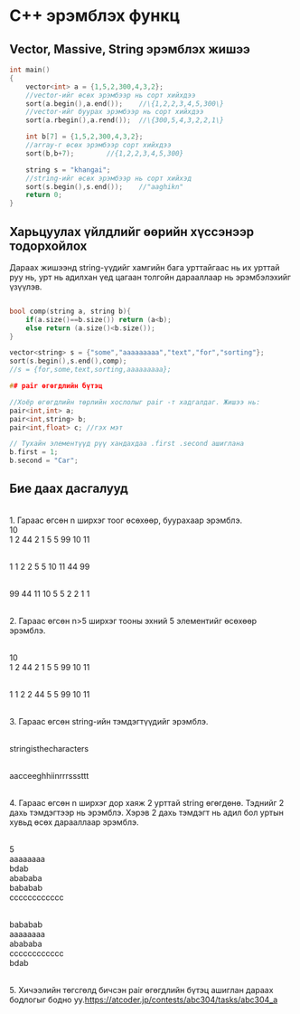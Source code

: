 # C++ эрэмблэх функц

## Vector, Massive, String эрэмблэх жишээ
```c++
int main()
{
    vector<int> a = {1,5,2,300,4,3,2};
    //vector-ийг өсөх эрэмбээр нь сорт хийхдээ
    sort(a.begin(),a.end());    //\{1,2,2,3,4,5,300\}
    //vector-ийг буурах эрэмбээр нь сорт хийхдээ
    sort(a.rbegin(),a.rend());  //\{300,5,4,3,2,2,1\}

    int b[7] = {1,5,2,300,4,3,2};
    //array-г өсөх эрэмбээр сорт хийхдээ
    sort(b,b+7);        //{1,2,2,3,4,5,300}

    string s = "khangai";
    //string-ийг өсөх эрэмбээр нь сорт хийхэд
    sort(s.begin(),s.end());    //"aaghikn"
    return 0;
}
```

## Харьцуулах үйлдлийг өөрийн хүссэнээр тодорхойлох

Дараах жишээнд string-үүдийг хамгийн бага урттайгаас нь их урттай руу нь, урт нь адилхан үед цагаан толгойн дарааллаар нь эрэмбэлэхийг үзүүлэв.

```c++

bool comp(string a, string b){
    if(a.size()==b.size()) return (a<b);
    else return (a.size()<b.size());
}

vector<string> s = {"some","aaaaaaaaa","text","for","sorting"};
sort(s.begin(),s.end(),comp);
//s = {for,some,text,sorting,aaaaaaaaa};

```
```c++
## pair өгөгдлийн бүтэц

//Хоёр өгөгдлийн төрлийн хослолыг pair -т хадгалдаг. Жишээ нь:
pair<int,int> a;
pair<int,string> b;
pair<int,float> c; //гэх мэт

// Тухайн элементүүд рүү хандахдаа .first .second ашиглана
b.first = 1;
b.second = "Car";

```
## Бие даах дасгалууд

<br/>1. Гараас өгсөн n ширхэг тоог өсөхөөр, буурахаар эрэмблэ.
<br/> 10
<br/> 1 2 44 2 1 5 5 99 10 11

<br/> 1 1 2 2 5 5 10 11 44 99

<br/> 99 44 11 10 5 5 2 2 1 1 

<br/>2. Гараас өгсөн n>5 ширхэг тооны эхний 5 элементийг өсөхөөр эрэмблэ.

<br/> 10
<br/> 1 2 44 2 1 5 5 99 10 11

<br/> 1 1 2 2 44 5 5 99 10 11


<br/>3. Гараас өгсөн string-ийн тэмдэгтүүдийг эрэмблэ.

<br/> stringisthecharacters

<br/> aacceeghhiinrrrsssttt


<br/>4. Гараас өгсөн n ширхэг дор хаяж 2 урттай string өгөгдөнө. Тэднийг 2 дахь тэмдэгтээр нь эрэмблэ. Хэрэв 2 дахь тэмдэгт нь адил бол уртын хувьд өсөх дарааллаар эрэмблэ. 

<br/> 5
<br/> aaaaaaaa
<br/> bdab
<br/> abababa
<br/> bababab 
<br/> cccccccccccc

<br/>bababab
<br/>aaaaaaaa
<br/>abababa
<br/>cccccccccccc
<br/>bdab

<br/>5. Хичээлийн төгсгөлд бичсэн pair өгөгдлийн бүтэц ашиглан дараах бодлогыг бодно уу.https://atcoder.jp/contests/abc304/tasks/abc304_a
